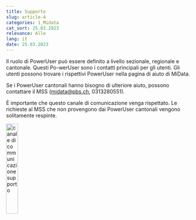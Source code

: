 ```yaml
---
title: Supporto
slug: article-4
categories: 1_Midata
cat_sort: 25.03.2023
relevance: Alle
lang: it
date: 25.03.2023
---
```


Il ruolo di PowerUser può essere definito a livello sezionale, regionale e cantonale. Questi Po-werUser sono i contatti principali per gli utenti. Gli utenti possono trovare i rispettivi PowerUser nella pagina di aiuto di MiData.

Se i PowerUser cantonali hanno bisogno di ulteriore aiuto, possono contattare il MSS (midata@pbs.ch, 0313280551). 

È importante che questo canale di comunicazione venga rispettato. Le richieste al MSS che non provengono dai PowerUser cantonali vengono solitamente respinte.

<img src="/images/documentation/Support_it.png" width="25%" alt="canale di communicazione supporto"/>
